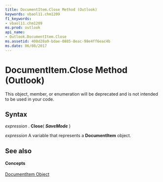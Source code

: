 ```yaml
---
title: DocumentItem.Close Method (Outlook)
keywords: vbaol11.chm1209
f1_keywords:
- vbaol11.chm1209
ms.prod: outlook
api_name:
- Outlook.DocumentItem.Close
ms.assetid: 400d28a9-bdae-0885-8eac-98e4ff6eac4b
ms.date: 06/08/2017
---
```



# DocumentItem.Close Method (Outlook)

This object, member, or enumeration will be deprecated and is not intended to be used in your code.


## Syntax

 _expression_ . **Close**( **_SaveMode_** )

 _expression_ A variable that represents a **DocumentItem** object.


## See also


#### Concepts


[DocumentItem Object](Outlook.DocumentItem.md)

